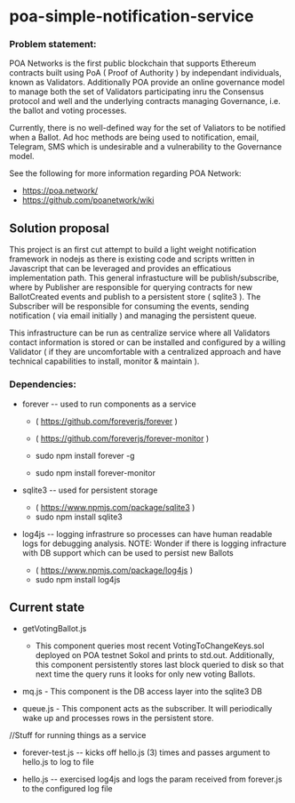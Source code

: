 # poa-simple-notification-service

### Problem statement:

POA Networks is the first public blockchain that supports Ethereum contracts built using PoA ( Proof of Authority ) by independant individuals, known as Validators. Additionally POA provide an online governance model to manage both the set of Validators participating inru the Consensus protocol and well and the underlying contracts managing Governance, i.e. the ballot and voting processes.

Currently, there is no well-defined way for the set of Valiators to be notified when a Ballot. Ad hoc methods are being used to notification, email, Telegram, SMS which is undesirable and a vulnerability to the Governance model.  

See the following for more information regarding POA Network:

- https://poa.network/ 
- https://github.com/poanetwork/wiki

## Solution proposal

This project is an first cut attempt to build a light weight notification framework in nodejs as there is existing code and scripts written in Javascript that can be leveraged and provides an efficatious implementation path.  This general infrastucture will be publish/subscribe, where by Publisher are responsible for querying contracts for new BallotCreated events and publish to a persistent store ( sqlite3 ).  The Subscriber will be responsible for consuming the events, sending notification ( via email initially ) and managing the persistent queue.

This infrastructure can be run as centralize service where all Validators contact information is stored or can be installed and configured by a willing Validator ( if they are uncomfortable with a centralized approach and have technical capabilities to install, monitor & maintain ).

### Dependencies:

- forever -- used to run components as a service

  - ( https://github.com/foreverjs/forever )
  - ( https://github.com/foreverjs/forever-monitor )

  - sudo npm install forever -g
  - sudo npm install forever-monitor

- sqlite3 -- used for persistent storage 
   - ( https://www.npmjs.com/package/sqlite3 )
   - sudo npm install sqlite3

- log4js -- logging infrastrure so processes can have human readable logs for debugging analysis.
NOTE: Wonder if there is logging infracture with DB support which can be used to persist new Ballots
   - ( https://www.npmjs.com/package/log4js )
   - sudo npm install log4js


## Current state

-  getVotingBallot.js
   -  This component queries most recent VotingToChangeKeys.sol deployed on POA testnet Sokol and prints to std.out.  Additionally, this component persistently stores last block queried to disk so that next time the query runs it looks for only new voting Ballots.   
   
- mq.js - This component is the DB access layer into the sqlite3 DB

- queue.js -  This component acts as the subscriber.  It will periodically wake up and processes rows in the persistent store.

//Stuff for running things as a service

- forever-test.js -- kicks off hello.js (3) times and passes argument to hello.js to log to file

- hello.js  -- exercised log4js and logs the param received from forever.js to the configured log file






